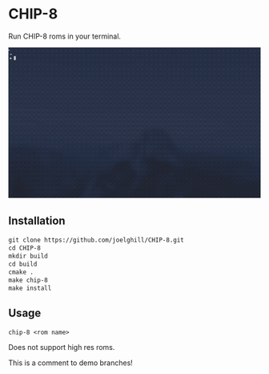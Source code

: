 # CHIP-8
Run CHIP-8 roms in your terminal.

![](./docs/media/chip-demo.gif)

## Installation
```
git clone https://github.com/joelghill/CHIP-8.git
cd CHIP-8
mkdir build
cd build
cmake .
make chip-8
make install
```

## Usage
```
chip-8 <rom name>
```
Does not support high res roms.

This is a comment to demo branches!
